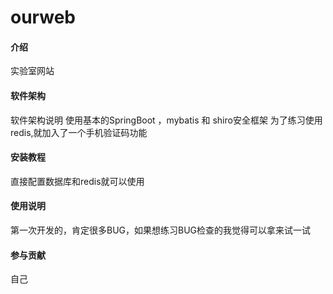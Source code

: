 # ourweb

#### 介绍
实验室网站

#### 软件架构
软件架构说明
使用基本的SpringBoot ，mybatis 和  shiro安全框架
为了练习使用redis,就加入了一个手机验证码功能


#### 安装教程

直接配置数据库和redis就可以使用

#### 使用说明
第一次开发的，肯定很多BUG，如果想练习BUG检查的我觉得可以拿来试一试


#### 参与贡献

自己


